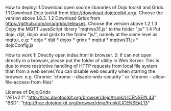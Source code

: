 How to deploy:
1.Download open source libararies of Dojo toolkit and Gridx.
	1.1 Download Dojo toolkit from http://download.dojotoolkit.org/. Choose the version above 1.8.3.
	1.2 Download Gridx from https://github.com/oria/gridx/releases. Choose the version above 1.2
	1.3 Copy the MQTT JavaScript library "mqttws31.js" to the folder "js/"
	1.4 Put dojo, dijit, dojox and gridx to the folder "js/", namely at the same level as mqttui, e.g:
	* dojo
	* dijit
	* dojox
	* gridx
	* mqttui
	* mqttws31.js
	* dojoConfig.js

How to work
1: Directly open index.html in browser.
2: If can not open directly in a browser, please put the folder of utility in Web Server. This is due to more restrictive handling of HTTP requests from local file system than from a web server.You can disable web security when starting the browser. 
   e.g. Chrome:
   'chrome --disable-web-security ' or 'chrome --allow-file-access-from-files'


License of Dojo,Gridx 
  "AFLv2.1":"http://trac.dojotoolkit.org/browser/dojo/trunk/LICENSE#L43"
  "BSD": "http://trac.dojotoolkit.org/browser/dojo/trunk/LICENSE#L13"
